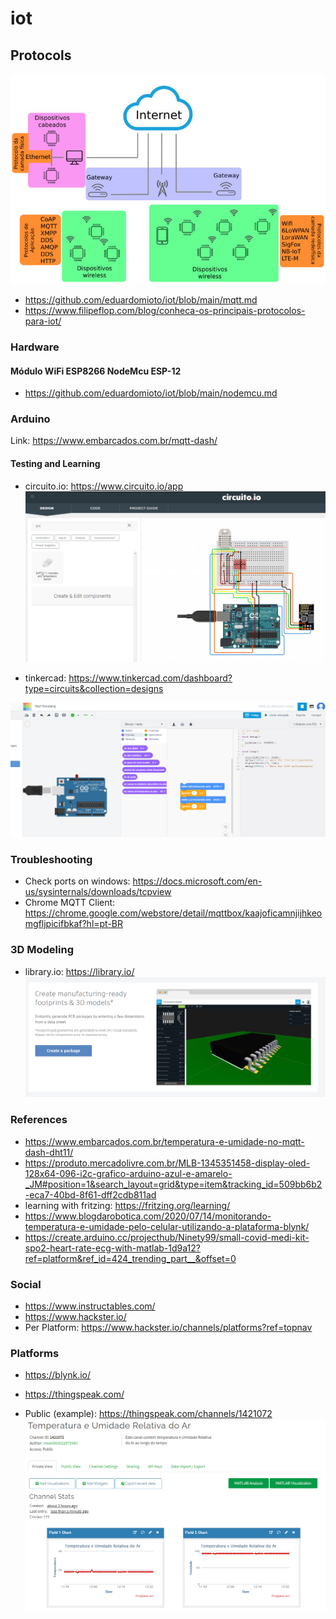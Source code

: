 # iot

## Protocols

![protocols](docs/images/protocols.jpg)

- https://github.com/eduardomioto/iot/blob/main/mqtt.md
- https://www.filipeflop.com/blog/conheca-os-principais-protocolos-para-iot/

### Hardware 

#### Módulo WiFi ESP8266 NodeMcu ESP-12

- https://github.com/eduardomioto/iot/blob/main/nodemcu.md

### Arduino

Link: https://www.embarcados.com.br/mqtt-dash/

#### Testing and Learning

- circuito.io: https://www.circuito.io/app
![circuito_io](docs/images/circuito_io.PNG)

- tinkercad: https://www.tinkercad.com/dashboard?type=circuits&collection=designs

![tinkercad](docs/images/tinkercad.PNG)

### Troubleshooting

- Check ports on windows: https://docs.microsoft.com/en-us/sysinternals/downloads/tcpview
- Chrome MQTT Client: https://chrome.google.com/webstore/detail/mqttbox/kaajoficamnjijhkeomgfljpicifbkaf?hl=pt-BR

### 3D Modeling

- library.io: https://library.io/
![library_io](docs/images/library_io.png)

### References 

- https://www.embarcados.com.br/temperatura-e-umidade-no-mqtt-dash-dht11/
- https://produto.mercadolivre.com.br/MLB-1345351458-display-oled-128x64-096-i2c-grafico-arduino-azul-e-amarelo-_JM#position=1&search_layout=grid&type=item&tracking_id=509bb6b2-eca7-40bd-8f61-dff2cdb811ad
- learning with fritzing: https://fritzing.org/learning/
- https://www.blogdarobotica.com/2020/07/14/monitorando-temperatura-e-umidade-pelo-celular-utilizando-a-plataforma-blynk/
- https://create.arduino.cc/projecthub/Ninety99/small-covid-medi-kit-spo2-heart-rate-ecg-with-matlab-1d9a12?ref=platform&ref_id=424_trending_part__&offset=0

### Social 

- https://www.instructables.com/
- https://www.hackster.io/
- Per Platform: https://www.hackster.io/channels/platforms?ref=topnav

### Platforms
- https://blynk.io/


- https://thingspeak.com/
- Public (example): https://thingspeak.com/channels/1421072
![thingspeak](docs/images/thingspeak.PNG)
